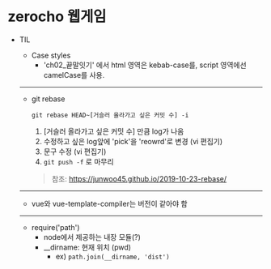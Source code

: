 # zerocho 웹게임

* TIL
  
  * Case styles
    * 'ch02_끝말잇기' 에서 html 영역은 kebab-case를, script 영역에선 camelCase를 사용. 
  ---
  * git rebase
    ```
    git rebase HEAD~[거슬러 올라가고 싶은 커밋 수] -i
    ```
    1. [거슬러 올라가고 싶은 커밋 수] 만큼 log가 나옴
    2. 수정하고 싶은 log앞에 'pick'을 'reowrd'로 변경 (vi 편집기)
    3. 문구 수정 (vi 편집기)
    4. ```git push -f``` 로 마무리 
    > 참조: https://junwoo45.github.io/2019-10-23-rebase/
  ---
  * vue와 vue-template-compiler는 버전이 같아야 함 
  ---
  * require('path')
    * node에서 제공하는 내장 모듈(?)
    * __dirname: 현재 위치 (pwd)
      * ex) ```path.join(__dirname, 'dist')```